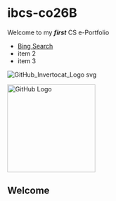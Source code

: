 # ibcs-co26B

Welcome to my ***first*** CS e-Portfolio

- [Bing Search](https://bing.com)
- item 2
- item 3

![GitHub_Invertocat_Logo svg]()

<img width="200" alt="GitHub Logo" src="https://github.com/user-attachments/assets/7b50cf29-fd7d-4539-9dbf-5f70c30df0eb">


## Welcome
